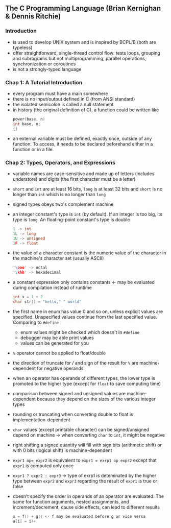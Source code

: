 ## The C Programming Language (Brian Kernighan & Dennis Ritchie)

### Introduction

- is used to develop UNIX system and is inspired by BCPL/B (both are typeless)
- offer straightforward, single-thread control flow: tests loops, grouping and subrograms but not multiprogramming, parallel operations, synchronization or coroutines
- is not a strongly-typed language

### Chap 1: A Tutorial Introduction

- every program must have a main somewhere
- there is no input/output defined in C (from ANSI standard)
- the isolated semicolon is called a null statement
- in history (the original definition of C), a function could be written like
  ```c
  power(base, n)
  int base, n;
  {}
  ```
- an external variable must be defined, exactly once, outside of any function. To access, it needs to be declared beforehand either in a function or in a file.

### Chap 2: Types, Operators, and Expressions

- variable names are case-sensitive and made up of letters (includes understore) and digits (the first character must be a letter)
- `short` and `int` are at least 16 bits, `long` is at least 32 bits and `short` is no longer than `int` which is no longer than `long`
- signed types obeys two's complement machine
- an integer constant's type is `int` (by default). If an integer is too big, its type is `long`. An floating-point constant's type is double
  ```c
  1 -> int
  1L -> long
  1U -> unsigned
  1F -> float
  ```
- the value of a character constant is the numeric value of the character in the machine's character set (usually ASCII)
  ```c
  '\ooo' -> octal
  '\xhh' -> hexadecimal
  ```
- a constant expression only contains constants <- may be evaluated during compilation instead of runtime
  ```c
  int x = 1 + 2
  char str[] = "hello," " world"
  ```
- the first name in enum has value 0 and so on, unless explicit values are specified. Unspecified values continue from the last specified value. Comparing to `#define`
  - enum values might be checked which doesn't in `#define`
  - debugger may be able print values
  - values can be generated for you
- `%` operator cannot be applied to float/double
- the direction of truncate for / and sign of the result for `%` are machine-dependent for negative operands
- when an operator has operands of different types, the lower type is promoted to the higher type (except for `float` to save computing time)
- comparison between signed and unsigned values are machine-dependent because they depend on the sizes of the various integer types
- rounding or truncating when converting double to float is implementation-dependent
- `char` values (except printable character) can be signed/unsigned depend on machine -> when converting `char` to `int`, it might be negative
- right shifting a signed quantity will fill with sign bits (arithmetic shift) or with 0 bits (logical shift) is machine-dependent
- `expr1 op= expr2` is equivalent to `expr1 = exrp1 op expr2` except that `expr1` is computed only once
- `expr1 ? expr2 : expr3` -> type of exrp1 is deteminated by the higher type between `expr2` and `expr3` regarding the result of `expr1` is true or false
- doesn't specify the order in operands of an operator are evaluated. The same for function arguments, nested assignments, and increment/decrement, cause side effects, can lead to different results

  ```c
  x = f() + g() <- f may be evaluated before g or vice versa
  a[i] = i++
  ```
